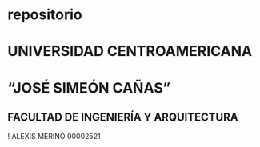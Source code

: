 # repositorio
# UNIVERSIDAD CENTROAMERICANA
# “JOSÉ SIMEÓN CAÑAS”
## FACULTAD DE INGENIERÍA Y ARQUITECTURA
! ALEXIS MERINO 00002521
